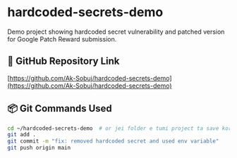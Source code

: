 # hardcoded-secrets-demo

Demo project showing hardcoded secret vulnerability and patched version for Google Patch Reward submission.

## 🔗 GitHub Repository Link

[https://github.com/Ak-Sobuj/hardcoded-secrets-demo](https://github.com/Ak-Sobuj/hardcoded-secrets-demo)

## 📦 Git Commands Used

```bash
cd ~/hardcoded-secrets-demo  # or jei folder e tumi project ta save korecho
git add .
git commit -m "fix: removed hardcoded secret and used env variable"
git push origin main
